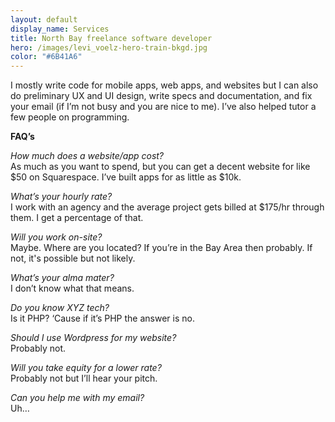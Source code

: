 ```yaml
---
layout: default
display_name: Services
title: North Bay freelance software developer
hero: /images/levi_voelz-hero-train-bkgd.jpg
color: "#6B41A6"
---
```

I mostly write code for mobile apps, web apps, and websites but I can also do preliminary UX and UI design, write specs and documentation, and fix your email (if I’m not busy and you are nice to me). I’ve also helped tutor a few people on programming.

**FAQ’s**

_How much does a website/app cost?_<br />
As much as you want to spend, but you can get a decent website for like $50 on Squarespace. I’ve built apps for as little as $10k.

_What’s your hourly rate?_<br />
I work with an agency and the average project gets billed at $175/hr through them. I get a percentage of that.

_Will you work on-site?_<br />
Maybe. Where are you located? If you’re in the Bay Area then probably. If not, it's possible but not likely.

_What’s your alma mater?_<br />
I don’t know what that means.

_Do you know XYZ tech?_<br />
Is it PHP? ‘Cause if it’s PHP the answer is no.

_Should I use Wordpress for my website?_<br />
Probably not.

_Will you take equity for a lower rate?_<br />
Probably not but I’ll hear your pitch.

_Can you help me with my email?_<br />
Uh…
